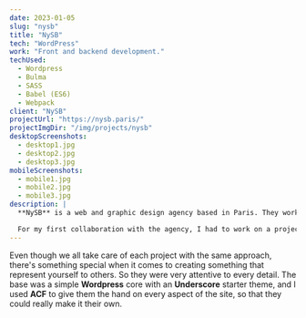 ```yaml
---
date: 2023-01-05
slug: "nysb"
title: "NySB"
tech: "WordPress"
work: "Front and backend development."
techUsed:
  - Wordpress
  - Bulma
  - SASS
  - Babel (ES6)
  - Webpack
client: "NySB"
projectUrl: "https://nysb.paris/"
projectImgDir: "/img/projects/nysb"
desktopScreenshots:
  - desktop1.jpg
  - desktop2.jpg
  - desktop3.jpg
mobileScreenshots:
  - mobile1.jpg
  - mobile2.jpg
  - mobile3.jpg
description: |
  **NySB** is a web and graphic design agency based in Paris. They work with a wide variety of clients and have a strong feeling for visual identity and typography work.

  For my first collaboration with the agency, I had to work on a project that was extremely close to their heart: their own website.
---
```


Even though we all take care of each project with the same approach, there's something special when it comes to creating something that represent yourself to others. So they were very attentive to every detail. The base was a simple **Wordpress** core with an **Underscore** starter theme, and I used **ACF** to give them the hand on every aspect of the site, so that they could really make it their own.
